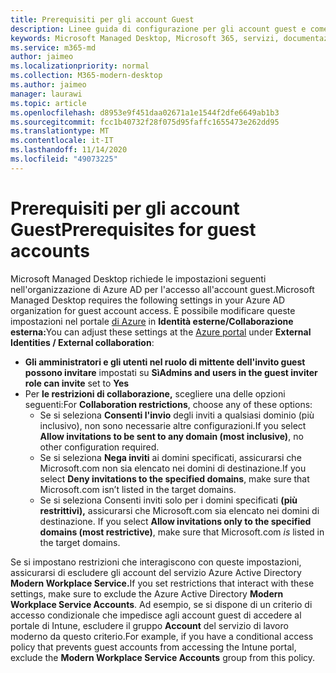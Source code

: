 ```yaml
---
title: Prerequisiti per gli account Guest
description: Linee guida di configurazione per gli account guest e come regolarli
keywords: Microsoft Managed Desktop, Microsoft 365, servizi, documentazione
ms.service: m365-md
author: jaimeo
ms.localizationpriority: normal
ms.collection: M365-modern-desktop
ms.author: jaimeo
manager: laurawi
ms.topic: article
ms.openlocfilehash: d8953e9f451daa02671a1e1544f2dfe6649ab1b3
ms.sourcegitcommit: fcc1b40732f28f075d95faffc1655473e262dd95
ms.translationtype: MT
ms.contentlocale: it-IT
ms.lasthandoff: 11/14/2020
ms.locfileid: "49073225"
---
```

# <a name="prerequisites-for-guest-accounts"></a><span data-ttu-id="9f386-104">Prerequisiti per gli account Guest</span><span class="sxs-lookup"><span data-stu-id="9f386-104">Prerequisites for guest accounts</span></span>

<span data-ttu-id="9f386-105">Microsoft Managed Desktop richiede le impostazioni seguenti nell'organizzazione di Azure AD per l'accesso all'account guest.</span><span class="sxs-lookup"><span data-stu-id="9f386-105">Microsoft Managed Desktop requires the following settings in your Azure AD organization for guest account access.</span></span> <span data-ttu-id="9f386-106">È possibile modificare queste impostazioni nel portale [di Azure](https://portal.azure.com) in **Identità esterne/Collaborazione esterna:**</span><span class="sxs-lookup"><span data-stu-id="9f386-106">You can adjust these settings at the [Azure portal](https://portal.azure.com) under **External Identities / External collaboration**:</span></span>

-   <span data-ttu-id="9f386-107">**Gli amministratori e gli utenti nel ruolo di mittente dell'invito guest possono invitare** impostati su **Sì**</span><span class="sxs-lookup"><span data-stu-id="9f386-107">**Admins and users in the guest inviter role can invite** set to **Yes**</span></span>
-   <span data-ttu-id="9f386-108">Per **le restrizioni di collaborazione,** scegliere una delle opzioni seguenti:</span><span class="sxs-lookup"><span data-stu-id="9f386-108">For **Collaboration restrictions**, choose any of these options:</span></span>
    -   <span data-ttu-id="9f386-109">Se si seleziona **Consenti l'invio** degli inviti a qualsiasi dominio (più inclusivo), non sono necessarie altre configurazioni.</span><span class="sxs-lookup"><span data-stu-id="9f386-109">If you select **Allow invitations to be sent to any domain (most inclusive)**, no other configuration required.</span></span>
    -   <span data-ttu-id="9f386-110">Se si seleziona **Nega inviti** ai domini specificati, assicurarsi che Microsoft.com non sia elencato nei domini di destinazione.</span><span class="sxs-lookup"><span data-stu-id="9f386-110">If you select **Deny invitations to the specified domains**, make sure that Microsoft.com isn’t listed in the target domains.</span></span>
    -   <span data-ttu-id="9f386-111">Se si seleziona Consenti inviti solo per i domini specificati **(più restrittivi),** assicurarsi che Microsoft.com sia elencato nei domini di destinazione. </span><span class="sxs-lookup"><span data-stu-id="9f386-111">If you select **Allow invitations only to the specified domains (most restrictive)**, make sure that Microsoft.com *is* listed in the target domains.</span></span>

<span data-ttu-id="9f386-112">Se si impostano restrizioni che interagiscono con queste impostazioni, assicurarsi di escludere gli account del servizio Azure Active Directory **Modern Workplace Service.**</span><span class="sxs-lookup"><span data-stu-id="9f386-112">If you set restrictions that interact with these settings, make sure to exclude the Azure Active Directory **Modern Workplace Service Accounts**.</span></span> <span data-ttu-id="9f386-113">Ad esempio, se si dispone di un criterio di accesso condizionale che impedisce agli account guest di accedere al portale di Intune, escludere il gruppo **Account** del servizio di lavoro moderno da questo criterio.</span><span class="sxs-lookup"><span data-stu-id="9f386-113">For example, if you have a conditional access policy that prevents guest accounts from accessing the Intune portal, exclude the **Modern Workplace Service Accounts** group from this policy.</span></span>

